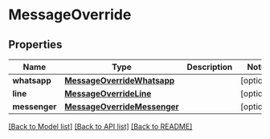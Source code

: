# MessageOverride

## Properties
Name | Type | Description | Notes
------------ | ------------- | ------------- | -------------
**whatsapp** | [**MessageOverrideWhatsapp**](MessageOverrideWhatsapp.md) |  | [optional] 
**line** | [**MessageOverrideLine**](MessageOverrideLine.md) |  | [optional] 
**messenger** | [**MessageOverrideMessenger**](MessageOverrideMessenger.md) |  | [optional] 

[[Back to Model list]](../README.md#documentation-for-models) [[Back to API list]](../README.md#documentation-for-api-endpoints) [[Back to README]](../README.md)



